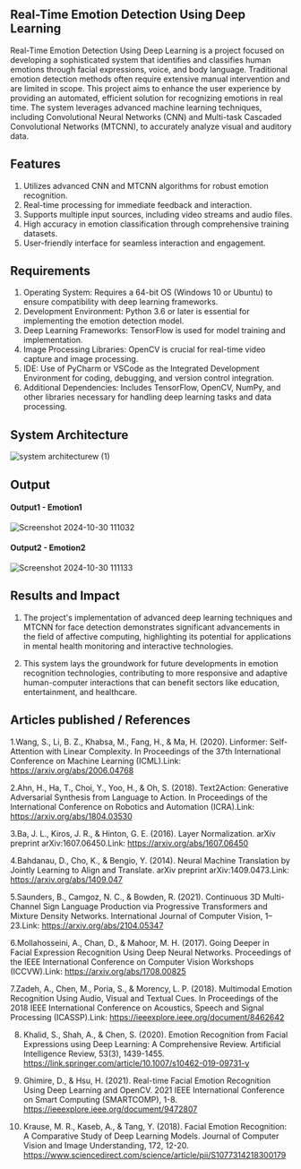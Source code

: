 ## Real-Time Emotion Detection Using Deep Learning
Real-Time Emotion Detection Using Deep Learning is a project focused on developing a sophisticated system that identifies and classifies human emotions through facial expressions, voice, and body language. Traditional emotion detection methods often require extensive manual intervention and are limited in scope. This project aims to enhance the user experience by providing an automated, efficient solution for recognizing emotions in real time. The system leverages advanced machine learning techniques, including Convolutional Neural Networks (CNN) and Multi-task Cascaded Convolutional Networks (MTCNN), to accurately analyze visual and auditory data.

## Features
1. Utilizes advanced CNN and MTCNN algorithms for robust emotion recognition.
2. Real-time processing for immediate feedback and interaction.
3. Supports multiple input sources, including video streams and audio files.
4. High accuracy in emotion classification through comprehensive training datasets.
5. User-friendly interface for seamless interaction and engagement.
## Requirements
1. Operating System: Requires a 64-bit OS (Windows 10 or Ubuntu) to ensure compatibility with deep learning frameworks.
2. Development Environment: Python 3.6 or later is essential for implementing the emotion detection model.
3. Deep Learning Frameworks: TensorFlow is used for model training and implementation.
4. Image Processing Libraries: OpenCV is crucial for real-time video capture and image processing.
5. IDE: Use of PyCharm or VSCode as the Integrated Development Environment for coding, debugging, and version control integration.
6. Additional Dependencies: Includes TensorFlow, OpenCV, NumPy, and other libraries necessary for handling deep learning tasks and data processing.

## System Architecture

![system architecturew (1)](https://github.com/user-attachments/assets/ed739bcd-b037-4d06-9db3-7f2ee7852429)

## Output

#### Output1 - Emotion1
![Screenshot 2024-10-30 111032](https://github.com/user-attachments/assets/1d4be640-6f0e-44c3-911b-aefbe8c8243b)


#### Output2 - Emotion2
![Screenshot 2024-10-30 111133](https://github.com/user-attachments/assets/cdccc9cf-ba50-43dc-84ca-bd9383ed4a15)


## Results and Impact
1. The project's implementation of advanced deep learning techniques and MTCNN for face detection demonstrates significant advancements in the field of affective computing, highlighting its potential for applications in mental health monitoring and interactive technologies.

2. This system lays the groundwork for future developments in emotion recognition technologies, contributing to more responsive and adaptive human-computer interactions that can benefit sectors like education, entertainment, and healthcare.
## Articles published / References
1.Wang, S., Li, B. Z., Khabsa, M., Fang, H., & Ma, H. (2020). Linformer: Self-Attention with Linear Complexity. In Proceedings of the 37th International Conference on Machine Learning (ICML).Link: https://arxiv.org/abs/2006.04768

2.Ahn, H., Ha, T., Choi, Y., Yoo, H., & Oh, S. (2018). Text2Action: Generative Adversarial Synthesis from Language to Action. In Proceedings of the International Conference on Robotics and Automation (ICRA).Link: https://arxiv.org/abs/1804.03530

3.Ba, J. L., Kiros, J. R., & Hinton, G. E. (2016). Layer Normalization. arXiv preprint arXiv:1607.06450.Link: https://arxiv.org/abs/1607.06450

4.Bahdanau, D., Cho, K., & Bengio, Y. (2014). Neural Machine Translation by Jointly Learning to Align and Translate. arXiv preprint arXiv:1409.0473.Link: https://arxiv.org/abs/1409.047

5.Saunders, B., Camgoz, N. C., & Bowden, R. (2021). Continuous 3D Multi-Channel Sign Language Production via Progressive Transformers and Mixture Density Networks. International Journal of Computer Vision, 1–23.Link: https://arxiv.org/abs/2104.05347

6.Mollahosseini, A., Chan, D., & Mahoor, M. H. (2017). Going Deeper in Facial Expression Recognition Using Deep Neural Networks. Proceedings of the IEEE International Conference on Computer Vision Workshops (ICCVW).Link: https://arxiv.org/abs/1708.00825

7.Zadeh, A., Chen, M., Poria, S., & Morency, L. P. (2018). Multimodal Emotion Recognition Using Audio, Visual and Textual Cues. In Proceedings of the 2018 IEEE International Conference on Acoustics, Speech and Signal Processing (ICASSP).Link: https://ieeexplore.ieee.org/document/8462642


8. Khalid, S., Shah, A., & Chen, S. (2020). Emotion Recognition from Facial Expressions using Deep Learning: A Comprehensive Review. Artificial Intelligence Review, 53(3), 1439-1455.
https://link.springer.com/article/10.1007/s10462-019-09731-y

9. Ghimire, D., & Hsu, H. (2021). Real-time Facial Emotion Recognition Using Deep Learning and OpenCV. 2021 IEEE International Conference on Smart Computing (SMARTCOMP), 1-8.
https://ieeexplore.ieee.org/document/9472807

10.  Krause, M. R., Kaseb, A., & Tang, Y. (2018). Facial Emotion Recognition: A Comparative Study of Deep Learning Models. Journal of Computer Vision and Image Understanding, 172, 12-20.
https://www.sciencedirect.com/science/article/pii/S1077314218300179




